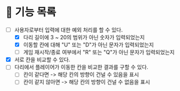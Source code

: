 # 🚀 기능 목록

- [ ] 사용자로부터 입력에 대한 예외 처리를 할 수 있다.
  - [X] 다리 길이에 3 ~ 20의 범위가 아닌 숫자가 입력되었는지
  - [X] 이동할 칸에 대해 "U" 또는 "D"가 아닌 문자가 입력되었는지
  - [ ] 게임 재시작/종료 여부에서 "R" 또는 "Q"가 아닌 문자가 입력되었는지
- [X] 서로 칸을 비교할 수 있다.
- [ ] 다리에서 플레이어가 이동한 칸을 비교한 결과를 구할 수 있다.
  - [ ] 칸이 같다면 -> 해당 칸의 방향이 건널 수 있음을 표시
  - [ ] 칸이 같지 않아면 -> 해당 칸의 방향이 건널 수 없음을 표시